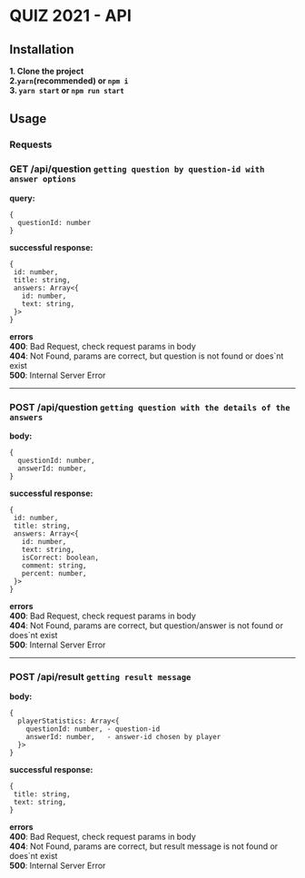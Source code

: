 # QUIZ 2021 - API

## Installation
**1. Clone the project**    
**2.`yarn`(recommended) or `npm i`**  
**3. `yarn start` or `npm run start`**  

## Usage
### Requests
### GET **/api/question** `getting question by question-id with answer options`
**query:** 
```
{
  questionId: number
}
```  
**successful response:**  
```
{
 id: number,
 title: string,
 answers: Array<{
   id: number,
   text: string,
 }>
}
```
**errors**  
**400**: Bad Request, check request params in body  
**404**: Not Found, params are correct, but question is not found or does`nt exist  
**500**: Internal Server Error  
***

### POST **/api/question** `getting question with the details of the answers`
**body:** 
```
{
  questionId: number,
  answerId: number,
}
```  
**successful response:**
```
{
 id: number,
 title: string,
 answers: Array<{
   id: number,
   text: string,
   isCorrect: boolean,
   comment: string,
   percent: number,
 }>
}
```
**errors**  
**400**: Bad Request, check request params in body  
**404**: Not Found, params are correct, but question/answer is not found or does`nt exist  
**500**: Internal Server Error  
***
### POST **/api/result** `getting result message`
**body:**
```
{
  playerStatistics: Array<{
    questionId: number, - question-id
    answerId: number,   - answer-id chosen by player
  }>
}
```  
**successful response:**
```
{
 title: string,
 text: string,
}
```
**errors**  
**400**: Bad Request, check request params in body  
**404**: Not Found, params are correct, but result message is not found or does`nt exist  
**500**: Internal Server Error  
